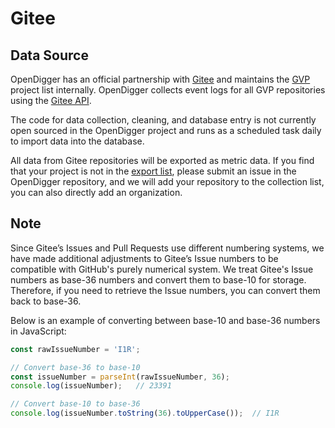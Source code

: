 # Gitee

## Data Source

OpenDigger has an official partnership with [Gitee](https://gitee.com/) and maintains the [GVP](https://gitee.com/gvp) project list internally. OpenDigger collects event logs for all GVP repositories using the [Gitee API](https://gitee.com/api/v5/swagger#/getV5ReposOwnerRepoEvents).

The code for data collection, cleaning, and database entry is not currently open sourced in the OpenDigger project and runs as a scheduled task daily to import data into the database.

All data from Gitee repositories will be exported as metric data. If you find that your project is not in the [export list](../metrics/metrics_usage_guide#export-range), please submit an issue in the OpenDigger repository, and we will add your repository to the collection list, you can also directly add an organization.

## Note

Since Gitee’s Issues and Pull Requests use different numbering systems, we have made additional adjustments to Gitee’s Issue numbers to be compatible with GitHub's purely numerical system. We treat Gitee's Issue numbers as base-36 numbers and convert them to base-10 for storage. Therefore, if you need to retrieve the Issue numbers, you can convert them back to base-36.

Below is an example of converting between base-10 and base-36 numbers in JavaScript:

```JavaScript
const rawIssueNumber = 'I1R';

// Convert base-36 to base-10
const issueNumber = parseInt(rawIssueNumber, 36);
console.log(issueNumber);   // 23391

// Convert base-10 to base-36
console.log(issueNumber.toString(36).toUpperCase());  // I1R
```
